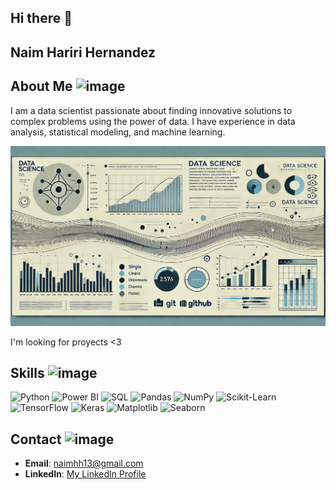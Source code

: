 ## Hi there 👋

## Naim Hariri Hernandez

## About Me ![image](https://github.com/user-attachments/assets/04a980e5-64ff-4fbb-aec0-a4e03bbd33b2)

I am a data scientist passionate about finding innovative solutions to complex problems using the power of data. I have experience in data analysis, statistical modeling, and machine learning.

![Data Science Banner](https://github.com/NHH13/NHH13/raw/main/banner.png)


I'm looking for proyects <3 

## Skills ![image](https://github.com/user-attachments/assets/bfd78e4c-650d-403e-8132-f5727145bfad)


![Python](https://img.shields.io/badge/Python-3776AB?style=for-the-badge&logo=python&logoColor=white)
![Power BI](https://img.shields.io/badge/Power%20BI-F2C811?style=for-the-badge&logo=power%20bi&logoColor=black)
![SQL](https://img.shields.io/badge/SQL-4479A1?style=for-the-badge&logo=postgresql&logoColor=white)
![Pandas](https://img.shields.io/badge/Pandas-150458?style=for-the-badge&logo=pandas&logoColor=white)
![NumPy](https://img.shields.io/badge/NumPy-013243?style=for-the-badge&logo=numpy&logoColor=white)
![Scikit-Learn](https://img.shields.io/badge/Scikit--Learn-F7931E?style=for-the-badge&logo=scikit-learn&logoColor=white)
![TensorFlow](https://img.shields.io/badge/TensorFlow-FF6F00?style=for-the-badge&logo=tensorflow&logoColor=white)
![Keras](https://img.shields.io/badge/Keras-D00000?style=for-the-badge&logo=keras&logoColor=white)
![Matplotlib](https://img.shields.io/badge/Matplotlib-11557C?style=for-the-badge&logo=matplotlib&logoColor=white)
![Seaborn](https://img.shields.io/badge/Seaborn-3776AB?style=for-the-badge&logo=seaborn&logoColor=white)

## Contact ![image](https://github.com/user-attachments/assets/f104685f-f053-4b6f-86ab-3dc7355d8bc2)


- **Email**: naimhh13@gmail.com
- **LinkedIn**: [My LinkedIn Profile](https://www.linkedin.com/in/naim-hh-data)


